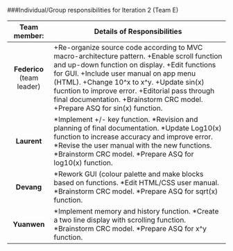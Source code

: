 ###Individual/Group responsibilities for Iteration 2 (Team E)

|Team member:|Details of Responsibilities|
|:------------------:|-----------------|
|**Federico** (team leader)|+Re-organize source code according to MVC macro-architecture pattern. +Enable scroll function and up-down function on display.  +Edit functions for GUI. +Include user manual on app menu (HTML). +Change 10^x to x^y. +Update sin(x) fucntion to improve error. +Editorial pass through final documentation. +Brainstorm CRC model. +Prepare ASQ for sin(x) function.|
|**Laurent**|*Implement +/- key function. *Revision and planning of final documentation. *Update Log10(x) function to increase accuracy and improve error. *Revise the user manual with the new functions. *Brainstorm CRC model. *Prepare ASQ for log10(x) function.|
|**Devang**|*Rework GUI (colour palette and make blocks based on functions. *Edit HTML/CSS user manual. *Brainstorm CRC model. *Prepare ASQ for sqrt(x) function.| 
|**Yuanwen**|*Implement memory and history function. *Create a two line display with scrolling function. *Brainstorm CRC model. *Prepare ASQ for x^y function.|